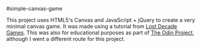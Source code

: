 #simple-canvas-game

This project uses HTML5's Canvas and JavaScript + jQuery to create a very minimal canvas game. It was made using a tutorial from [Lost Decade Games](http://www.lostdecadegames.com/how-to-make-a-simple-html5-canvas-game/). This was also for educational purposes as part of [The Odin Project](https://www.theodinproject.com/courses/javascript-and-jquery/lessons/building-games-with-canvas), although I went a different route for this project.
